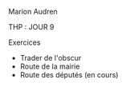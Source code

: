 Marion Audren

THP : JOUR 9

Exercices
- Trader de l'obscur
- Route de la mairie
- Route des députés (en cours)
